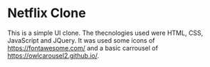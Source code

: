 # Netflix Clone
This is a simple UI clone.
The thecnologies used were HTML, CSS, JavaScript and JQuery.
It was used some icons of https://fontawesome.com/ and a basic carrousel of https://owlcarousel2.github.io/.